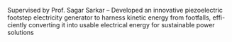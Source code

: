 Supervised by Prof. Sagar Sarkar
– Developed an innovative piezoelectric footstep electricity generator to harness kinetic energy from footfalls, effi-
ciently converting it into usable electrical energy for sustainable power solutions
